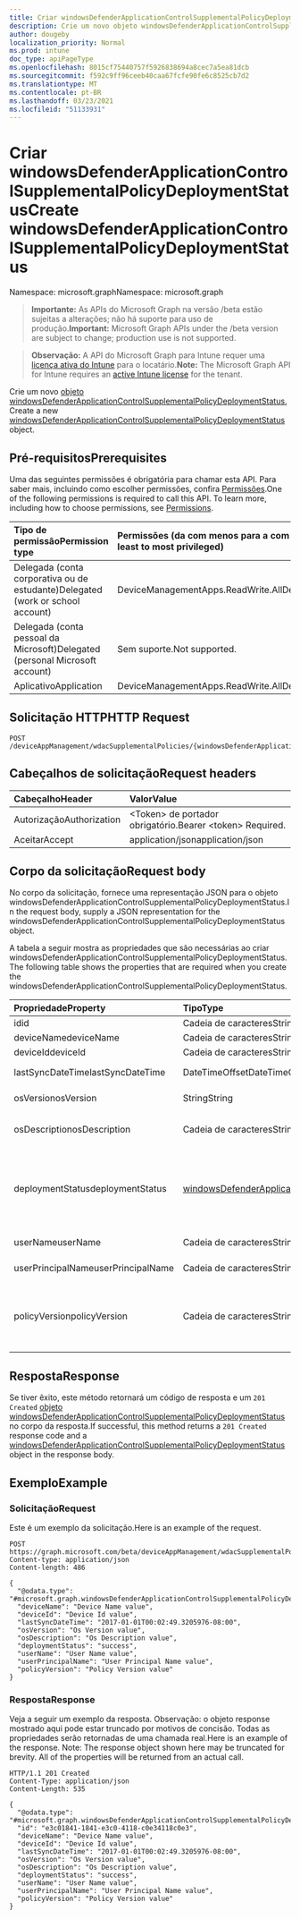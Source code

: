 ```yaml
---
title: Criar windowsDefenderApplicationControlSupplementalPolicyDeploymentStatus
description: Crie um novo objeto windowsDefenderApplicationControlSupplementalPolicyDeploymentStatus.
author: dougeby
localization_priority: Normal
ms.prod: intune
doc_type: apiPageType
ms.openlocfilehash: 8015cf75440757f5926838694a8cec7a5ea81dcb
ms.sourcegitcommit: f592c9ff96ceeb40caa67fcfe90fe6c8525cb7d2
ms.translationtype: MT
ms.contentlocale: pt-BR
ms.lasthandoff: 03/23/2021
ms.locfileid: "51133931"
---
```

# <a name="create-windowsdefenderapplicationcontrolsupplementalpolicydeploymentstatus"></a><span data-ttu-id="5f57f-103">Criar windowsDefenderApplicationControlSupplementalPolicyDeploymentStatus</span><span class="sxs-lookup"><span data-stu-id="5f57f-103">Create windowsDefenderApplicationControlSupplementalPolicyDeploymentStatus</span></span>

<span data-ttu-id="5f57f-104">Namespace: microsoft.graph</span><span class="sxs-lookup"><span data-stu-id="5f57f-104">Namespace: microsoft.graph</span></span>

> <span data-ttu-id="5f57f-105">**Importante:** As APIs do Microsoft Graph na versão /beta estão sujeitas a alterações; não há suporte para uso de produção.</span><span class="sxs-lookup"><span data-stu-id="5f57f-105">**Important:** Microsoft Graph APIs under the /beta version are subject to change; production use is not supported.</span></span>

> <span data-ttu-id="5f57f-106">**Observação:** A API do Microsoft Graph para Intune requer uma [licença ativa do Intune](https://go.microsoft.com/fwlink/?linkid=839381) para o locatário.</span><span class="sxs-lookup"><span data-stu-id="5f57f-106">**Note:** The Microsoft Graph API for Intune requires an [active Intune license](https://go.microsoft.com/fwlink/?linkid=839381) for the tenant.</span></span>

<span data-ttu-id="5f57f-107">Crie um novo [objeto windowsDefenderApplicationControlSupplementalPolicyDeploymentStatus.](../resources/intune-unlock-windowsdefenderapplicationcontrolsupplementalpolicydeploymentstatus.md)</span><span class="sxs-lookup"><span data-stu-id="5f57f-107">Create a new [windowsDefenderApplicationControlSupplementalPolicyDeploymentStatus](../resources/intune-unlock-windowsdefenderapplicationcontrolsupplementalpolicydeploymentstatus.md) object.</span></span>

## <a name="prerequisites"></a><span data-ttu-id="5f57f-108">Pré-requisitos</span><span class="sxs-lookup"><span data-stu-id="5f57f-108">Prerequisites</span></span>
<span data-ttu-id="5f57f-p101">Uma das seguintes permissões é obrigatória para chamar esta API. Para saber mais, incluindo como escolher permissões, confira [Permissões](/graph/permissions-reference).</span><span class="sxs-lookup"><span data-stu-id="5f57f-p101">One of the following permissions is required to call this API. To learn more, including how to choose permissions, see [Permissions](/graph/permissions-reference).</span></span>

|<span data-ttu-id="5f57f-111">Tipo de permissão</span><span class="sxs-lookup"><span data-stu-id="5f57f-111">Permission type</span></span>|<span data-ttu-id="5f57f-112">Permissões (da com menos para a com mais privilégios)</span><span class="sxs-lookup"><span data-stu-id="5f57f-112">Permissions (from least to most privileged)</span></span>|
|:---|:---|
|<span data-ttu-id="5f57f-113">Delegada (conta corporativa ou de estudante)</span><span class="sxs-lookup"><span data-stu-id="5f57f-113">Delegated (work or school account)</span></span>|<span data-ttu-id="5f57f-114">DeviceManagementApps.ReadWrite.All</span><span class="sxs-lookup"><span data-stu-id="5f57f-114">DeviceManagementApps.ReadWrite.All</span></span>|
|<span data-ttu-id="5f57f-115">Delegada (conta pessoal da Microsoft)</span><span class="sxs-lookup"><span data-stu-id="5f57f-115">Delegated (personal Microsoft account)</span></span>|<span data-ttu-id="5f57f-116">Sem suporte.</span><span class="sxs-lookup"><span data-stu-id="5f57f-116">Not supported.</span></span>|
|<span data-ttu-id="5f57f-117">Aplicativo</span><span class="sxs-lookup"><span data-stu-id="5f57f-117">Application</span></span>|<span data-ttu-id="5f57f-118">DeviceManagementApps.ReadWrite.All</span><span class="sxs-lookup"><span data-stu-id="5f57f-118">DeviceManagementApps.ReadWrite.All</span></span>|

## <a name="http-request"></a><span data-ttu-id="5f57f-119">Solicitação HTTP</span><span class="sxs-lookup"><span data-stu-id="5f57f-119">HTTP Request</span></span>
<!-- {
  "blockType": "ignored"
}
-->
``` http
POST /deviceAppManagement/wdacSupplementalPolicies/{windowsDefenderApplicationControlSupplementalPolicyId}/deviceStatuses
```

## <a name="request-headers"></a><span data-ttu-id="5f57f-120">Cabeçalhos de solicitação</span><span class="sxs-lookup"><span data-stu-id="5f57f-120">Request headers</span></span>
|<span data-ttu-id="5f57f-121">Cabeçalho</span><span class="sxs-lookup"><span data-stu-id="5f57f-121">Header</span></span>|<span data-ttu-id="5f57f-122">Valor</span><span class="sxs-lookup"><span data-stu-id="5f57f-122">Value</span></span>|
|:---|:---|
|<span data-ttu-id="5f57f-123">Autorização</span><span class="sxs-lookup"><span data-stu-id="5f57f-123">Authorization</span></span>|<span data-ttu-id="5f57f-124">&lt;Token&gt; de portador obrigatório.</span><span class="sxs-lookup"><span data-stu-id="5f57f-124">Bearer &lt;token&gt; Required.</span></span>|
|<span data-ttu-id="5f57f-125">Aceitar</span><span class="sxs-lookup"><span data-stu-id="5f57f-125">Accept</span></span>|<span data-ttu-id="5f57f-126">application/json</span><span class="sxs-lookup"><span data-stu-id="5f57f-126">application/json</span></span>|

## <a name="request-body"></a><span data-ttu-id="5f57f-127">Corpo da solicitação</span><span class="sxs-lookup"><span data-stu-id="5f57f-127">Request body</span></span>
<span data-ttu-id="5f57f-128">No corpo da solicitação, fornece uma representação JSON para o objeto windowsDefenderApplicationControlSupplementalPolicyDeploymentStatus.</span><span class="sxs-lookup"><span data-stu-id="5f57f-128">In the request body, supply a JSON representation for the windowsDefenderApplicationControlSupplementalPolicyDeploymentStatus object.</span></span>

<span data-ttu-id="5f57f-129">A tabela a seguir mostra as propriedades que são necessárias ao criar windowsDefenderApplicationControlSupplementalPolicyDeploymentStatus.</span><span class="sxs-lookup"><span data-stu-id="5f57f-129">The following table shows the properties that are required when you create the windowsDefenderApplicationControlSupplementalPolicyDeploymentStatus.</span></span>

|<span data-ttu-id="5f57f-130">Propriedade</span><span class="sxs-lookup"><span data-stu-id="5f57f-130">Property</span></span>|<span data-ttu-id="5f57f-131">Tipo</span><span class="sxs-lookup"><span data-stu-id="5f57f-131">Type</span></span>|<span data-ttu-id="5f57f-132">Descrição</span><span class="sxs-lookup"><span data-stu-id="5f57f-132">Description</span></span>|
|:---|:---|:---|
|<span data-ttu-id="5f57f-133">id</span><span class="sxs-lookup"><span data-stu-id="5f57f-133">id</span></span>|<span data-ttu-id="5f57f-134">Cadeia de caracteres</span><span class="sxs-lookup"><span data-stu-id="5f57f-134">String</span></span>|<span data-ttu-id="5f57f-135">Chave da entidade.</span><span class="sxs-lookup"><span data-stu-id="5f57f-135">Key of the entity.</span></span>|
|<span data-ttu-id="5f57f-136">deviceName</span><span class="sxs-lookup"><span data-stu-id="5f57f-136">deviceName</span></span>|<span data-ttu-id="5f57f-137">Cadeia de caracteres</span><span class="sxs-lookup"><span data-stu-id="5f57f-137">String</span></span>|<span data-ttu-id="5f57f-138">Nome do dispositivo.</span><span class="sxs-lookup"><span data-stu-id="5f57f-138">Device name.</span></span>|
|<span data-ttu-id="5f57f-139">deviceId</span><span class="sxs-lookup"><span data-stu-id="5f57f-139">deviceId</span></span>|<span data-ttu-id="5f57f-140">Cadeia de caracteres</span><span class="sxs-lookup"><span data-stu-id="5f57f-140">String</span></span>|<span data-ttu-id="5f57f-141">ID do dispositivo.</span><span class="sxs-lookup"><span data-stu-id="5f57f-141">Device ID.</span></span>|
|<span data-ttu-id="5f57f-142">lastSyncDateTime</span><span class="sxs-lookup"><span data-stu-id="5f57f-142">lastSyncDateTime</span></span>|<span data-ttu-id="5f57f-143">DateTimeOffset</span><span class="sxs-lookup"><span data-stu-id="5f57f-143">DateTimeOffset</span></span>|<span data-ttu-id="5f57f-144">Hora da última sincronização.</span><span class="sxs-lookup"><span data-stu-id="5f57f-144">Last sync date time.</span></span>|
|<span data-ttu-id="5f57f-145">osVersion</span><span class="sxs-lookup"><span data-stu-id="5f57f-145">osVersion</span></span>|<span data-ttu-id="5f57f-146">String</span><span class="sxs-lookup"><span data-stu-id="5f57f-146">String</span></span>|<span data-ttu-id="5f57f-147">Versão do sistema operacional do Windows.</span><span class="sxs-lookup"><span data-stu-id="5f57f-147">Windows OS Version.</span></span>|
|<span data-ttu-id="5f57f-148">osDescription</span><span class="sxs-lookup"><span data-stu-id="5f57f-148">osDescription</span></span>|<span data-ttu-id="5f57f-149">Cadeia de caracteres</span><span class="sxs-lookup"><span data-stu-id="5f57f-149">String</span></span>|<span data-ttu-id="5f57f-150">Descrição da versão do sistema operacional do Windows.</span><span class="sxs-lookup"><span data-stu-id="5f57f-150">Windows OS Version Description.</span></span>|
|<span data-ttu-id="5f57f-151">deploymentStatus</span><span class="sxs-lookup"><span data-stu-id="5f57f-151">deploymentStatus</span></span>|[<span data-ttu-id="5f57f-152">windowsDefenderApplicationControlSupplementalPolicyStatuses</span><span class="sxs-lookup"><span data-stu-id="5f57f-152">windowsDefenderApplicationControlSupplementalPolicyStatuses</span></span>](../resources/intune-unlock-windowsdefenderapplicationcontrolsupplementalpolicystatuses.md)|<span data-ttu-id="5f57f-153">O estado de implantação da política.</span><span class="sxs-lookup"><span data-stu-id="5f57f-153">The deployment state of the policy.</span></span> <span data-ttu-id="5f57f-154">Os valores possíveis são: `unknown`, `success`, `tokenError`, `notAuthorizedByToken`, `policyNotFound`.</span><span class="sxs-lookup"><span data-stu-id="5f57f-154">Possible values are: `unknown`, `success`, `tokenError`, `notAuthorizedByToken`, `policyNotFound`.</span></span>|
|<span data-ttu-id="5f57f-155">userName</span><span class="sxs-lookup"><span data-stu-id="5f57f-155">userName</span></span>|<span data-ttu-id="5f57f-156">Cadeia de caracteres</span><span class="sxs-lookup"><span data-stu-id="5f57f-156">String</span></span>|<span data-ttu-id="5f57f-157">O nome do usuário deste dispositivo.</span><span class="sxs-lookup"><span data-stu-id="5f57f-157">The name of the user of this device.</span></span>|
|<span data-ttu-id="5f57f-158">userPrincipalName</span><span class="sxs-lookup"><span data-stu-id="5f57f-158">userPrincipalName</span></span>|<span data-ttu-id="5f57f-159">Cadeia de caracteres</span><span class="sxs-lookup"><span data-stu-id="5f57f-159">String</span></span>|<span data-ttu-id="5f57f-160">Nome principal do usuário.</span><span class="sxs-lookup"><span data-stu-id="5f57f-160">User Principal Name.</span></span>|
|<span data-ttu-id="5f57f-161">policyVersion</span><span class="sxs-lookup"><span data-stu-id="5f57f-161">policyVersion</span></span>|<span data-ttu-id="5f57f-162">Cadeia de caracteres</span><span class="sxs-lookup"><span data-stu-id="5f57f-162">String</span></span>|<span data-ttu-id="5f57f-163">Versão acessível humana da política suplementar WindowsDefenderApplicationControl.</span><span class="sxs-lookup"><span data-stu-id="5f57f-163">Human readable version of the WindowsDefenderApplicationControl supplemental policy.</span></span>|



## <a name="response"></a><span data-ttu-id="5f57f-164">Resposta</span><span class="sxs-lookup"><span data-stu-id="5f57f-164">Response</span></span>
<span data-ttu-id="5f57f-165">Se tiver êxito, este método retornará um código de resposta e um `201 Created` [objeto windowsDefenderApplicationControlSupplementalPolicyDeploymentStatus](../resources/intune-unlock-windowsdefenderapplicationcontrolsupplementalpolicydeploymentstatus.md) no corpo da resposta.</span><span class="sxs-lookup"><span data-stu-id="5f57f-165">If successful, this method returns a `201 Created` response code and a [windowsDefenderApplicationControlSupplementalPolicyDeploymentStatus](../resources/intune-unlock-windowsdefenderapplicationcontrolsupplementalpolicydeploymentstatus.md) object in the response body.</span></span>

## <a name="example"></a><span data-ttu-id="5f57f-166">Exemplo</span><span class="sxs-lookup"><span data-stu-id="5f57f-166">Example</span></span>

### <a name="request"></a><span data-ttu-id="5f57f-167">Solicitação</span><span class="sxs-lookup"><span data-stu-id="5f57f-167">Request</span></span>
<span data-ttu-id="5f57f-168">Este é um exemplo da solicitação.</span><span class="sxs-lookup"><span data-stu-id="5f57f-168">Here is an example of the request.</span></span>
``` http
POST https://graph.microsoft.com/beta/deviceAppManagement/wdacSupplementalPolicies/{windowsDefenderApplicationControlSupplementalPolicyId}/deviceStatuses
Content-type: application/json
Content-length: 486

{
  "@odata.type": "#microsoft.graph.windowsDefenderApplicationControlSupplementalPolicyDeploymentStatus",
  "deviceName": "Device Name value",
  "deviceId": "Device Id value",
  "lastSyncDateTime": "2017-01-01T00:02:49.3205976-08:00",
  "osVersion": "Os Version value",
  "osDescription": "Os Description value",
  "deploymentStatus": "success",
  "userName": "User Name value",
  "userPrincipalName": "User Principal Name value",
  "policyVersion": "Policy Version value"
}
```

### <a name="response"></a><span data-ttu-id="5f57f-169">Resposta</span><span class="sxs-lookup"><span data-stu-id="5f57f-169">Response</span></span>
<span data-ttu-id="5f57f-p103">Veja a seguir um exemplo da resposta. Observação: o objeto response mostrado aqui pode estar truncado por motivos de concisão. Todas as propriedades serão retornadas de uma chamada real.</span><span class="sxs-lookup"><span data-stu-id="5f57f-p103">Here is an example of the response. Note: The response object shown here may be truncated for brevity. All of the properties will be returned from an actual call.</span></span>
``` http
HTTP/1.1 201 Created
Content-Type: application/json
Content-Length: 535

{
  "@odata.type": "#microsoft.graph.windowsDefenderApplicationControlSupplementalPolicyDeploymentStatus",
  "id": "e3c01841-1841-e3c0-4118-c0e34118c0e3",
  "deviceName": "Device Name value",
  "deviceId": "Device Id value",
  "lastSyncDateTime": "2017-01-01T00:02:49.3205976-08:00",
  "osVersion": "Os Version value",
  "osDescription": "Os Description value",
  "deploymentStatus": "success",
  "userName": "User Name value",
  "userPrincipalName": "User Principal Name value",
  "policyVersion": "Policy Version value"
}
```




